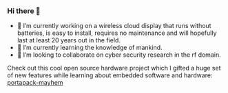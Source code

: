 ### Hi there 👋

- 🔭 I’m currently working on a wireless cloud display that runs without batteries, is easy to install, requires no maintenance and will hopefully last at least 20 years out in the field.
- 🌱 I’m currently learning the knowledge of mankind.
- 👯 I’m looking to collaborate on cyber security research in the rf domain.

Check out this cool open source hardware project which I gifted a huge set of new features while learning about embedded software and hardware: [portapack-mayhem](https://github.com/portapack-mayhem/mayhem-firmware)

<!--
**bernd-herzog/bernd-herzog** is a ✨ _special_ ✨ repository because its `README.md` (this file) appears on your GitHub profile.

Here are some ideas to get you started:

- 🔭 I’m currently working on ...
- 🌱 I’m currently learning ...
- 👯 I’m looking to collaborate on ...
- 🤔 I’m looking for help with ...
- 💬 Ask me about ...
- 📫 How to reach me: ...
- 😄 Pronouns: ...
- ⚡ Fun fact: ...
-->
